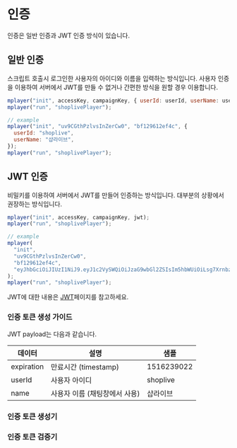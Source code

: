 # 인증

인증은 일반 인증과 JWT 인증 방식이 있습니다.

## 일반 인증

스크립트 호출시 로그인한 사용자의 아이디와 이름을 입력하는 방식입니다. 사용자 인증을 이용하여 서버에서 JWT를 만들 수 없거나 간편한 방식을 원할 경우 이용합니다.

```js
mplayer("init", accessKey, campaignKey, { userId: userId, userName: userName });
mplayer("run", "shoplivePlayer");

// example
mplayer("init", "uv9CGthPzlvsInZerCw0", "bf129612ef4c", {
  userId: "shoplive",
  userName: "샵라이브",
});
mplayer("run", "shoplivePlayer");
```

## JWT 인증

비밀키를 이용하여 서버에서 JWT를 만들어 인증하는 방식입니다. 대부분의 상황에서 권장하는 방식입니다.

```js
mplayer("init", accessKey, campaignKey, jwt);
mplayer("run", "shoplivePlayer");

// example
mplayer(
  "init",
  "uv9CGthPzlvsInZerCw0",
  "bf129612ef4c",
  "eyJhbGciOiJIUzI1NiJ9.eyJ1c2VySWQiOiJzaG9wbGl2ZSIsIm5hbWUiOiLsg7XrnbzsnbTruIwiLCJpYXQiOjE2MDg1NTE2MTksImV4cCI6MTYwODU5NDgxNX0.-VLYorRmIyDAHkOxMt7GZQeArNhTzBqAGvGEs3AICFY"
);
mplayer("run", "shoplivePlayer");
```

JWT에 대한 내용은 [JWT](./jwt)페이지를 참고하세요.

### 인증 토큰 생성 가이드

JWT payload는 다음과 같습니다.

| 데이터     | 설명                          | 샘플                 |
| ---------- | ----------------------------- | -------------------- |
| expiration | 만료시간 (timestamp)          | 1516239022           |
| userId     | 사용자 아이디                 | shoplive             |
| name       | 사용자 이름 (채팅창에서 사용) | 샵라이브             |

### 인증 토큰 생성기

<AuthorizationGenerator />

### 인증 토큰 검증기

<AuthorizationValidator />
